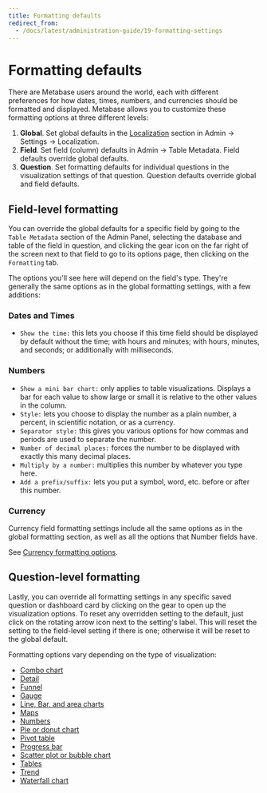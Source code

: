 ```yaml
---
title: Formatting defaults
redirect_from:
  - /docs/latest/administration-guide/19-formatting-settings
---
```


# Formatting defaults

There are Metabase users around the world, each with different preferences for how dates, times, numbers, and currencies should be formatted and displayed. Metabase allows you to customize these formatting options at three different levels:

1. **Global**. Set global defaults in the [Localization](../../configuring-metabase/localization.md) section in Admin -> Settings -> Localization.
2. **Field**. Set field (column) defaults in Admin -> Table Metadata. Field defaults override global defaults.
3. **Question**. Set formatting defaults for individual questions in the visualization settings of that question. Question defaults override global and field defaults.

## Field-level formatting

You can override the global defaults for a specific field by going to the `Table Metadata` section of the Admin Panel, selecting the database and table of the field in question, and clicking the gear icon on the far right of the screen next to that field to go to its options page, then clicking on the `Formatting` tab.

The options you'll see here will depend on the field's type. They're generally the same options as in the global formatting settings, with a few additions:

### Dates and Times

- `Show the time:` this lets you choose if this time field should be displayed by default without the time; with hours and minutes; with hours, minutes, and seconds; or additionally with milliseconds.

### Numbers

- `Show a mini bar chart:` only applies to table visualizations. Displays a bar for each value to show large or small it is relative to the other values in the column.
- `Style:` lets you choose to display the number as a plain number, a percent, in scientific notation, or as a currency.
- `Separator style:` this gives you various options for how commas and periods are used to separate the number.
- `Number of decimal places:` forces the number to be displayed with exactly this many decimal places.
- `Multiply by a number:` multiplies this number by whatever you type here.
- `Add a prefix/suffix:` lets you put a symbol, word, etc. before or after this number.

### Currency

Currency field formatting settings include all the same options as in the global formatting section, as well as all the options that Number fields have.

See [Currency formatting options](../../questions/visualizations/table.md#currency-formatting-options).

## Question-level formatting

Lastly, you can override all formatting settings in any specific saved question or dashboard card by clicking on the gear to open up the visualization options. To reset any overridden setting to the default, just click on the rotating arrow icon next to the setting's label. This will reset the setting to the field-level setting if there is one; otherwise it will be reset to the global default.

Formatting options vary depending on the type of visualization:

- [Combo chart](../../questions/visualizations/combo-chart.md)
- [Detail](../../questions/visualizations/detail.md)
- [Funnel](../../questions/visualizations/funnel.md)
- [Gauge](../../questions/visualizations/gauge.md)
- [Line, Bar, and area charts](../../questions/visualizations/line-bar-and-area-charts.md)
- [Maps](../../questions/visualizations/map.md)
- [Numbers](../../questions/visualizations/numbers.md)
- [Pie or donut chart](../../questions/visualizations/pie-or-donut-chart.md)
- [Pivot table](../../questions/visualizations/pivot-table.md)
- [Progress bar](../../questions/visualizations/progress-bar.md)
- [Scatter plot or bubble chart](../../questions/visualizations/scatterplot-or-bubble-chart.md)
- [Tables](../../questions/visualizations/table.md)
- [Trend](../../questions/visualizations/trend.md)
- [Waterfall chart](../../questions/visualizations/waterfall-chart.md)
